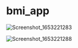 # bmi_app

![Screenshot_1653221283](https://user-images.githubusercontent.com/22864669/169694435-63b7a850-20a4-484f-9ab6-099499d5d315.png)


![Screenshot_1653221288](https://user-images.githubusercontent.com/22864669/169694422-51f5b1b4-0d51-466e-94a1-720ff844521b.png)
